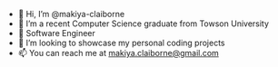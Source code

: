 - 👋 Hi, I’m @makiya-claiborne
- 👀 I’m a recent Computer Science graduate from Towson University
- 🌱 Software Engineer
- 💞️ I’m looking to showcase my personal coding projects
- 📫 You can reach me at makiya.claiborne@gmail.com

<!---
makiya-claiborne/makiya-claiborne is a ✨ special ✨ repository because its `README.md` (this file) appears on your GitHub profile.
You can click the Preview link to take a look at your changes.
--->
